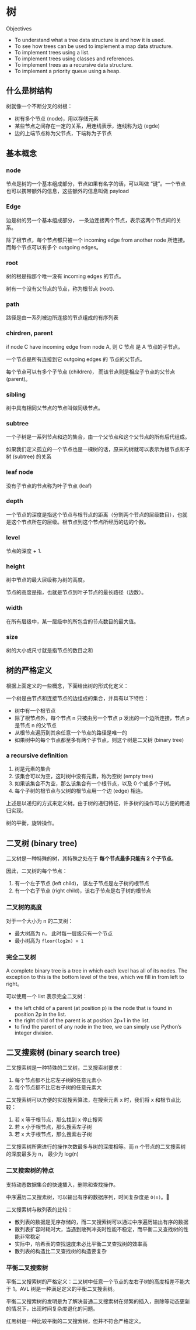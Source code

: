 # 树

Objectives

- To understand what a tree data structure is and how it is used.
- To see how trees can be used to implement a map data structure.
- To implement trees using a list.
- To implement trees using classes and references.
- To implement trees as a recursive data structure.
- To implement a priority queue using a heap.

## 什么是树结构

树就像一个不断分叉的树根：

- 树有多个节点 (node)，用以存储元素
- 某些节点之间存在一定的关系，用连线表示，连线称为边 (egde)
- 边的上端节点称为父节点，下端称为子节点

## 基本概念

### node

节点是树的一个基本组成部分，节点如果有名字的话，可以叫做 “键”。一个节点也可以携带额外的信息，这些额外的信息叫做 payload

### Edge

边是树的另一个基本组成部分， 一条边连接两个节点，表示这两个节点间的关系。

除了根节点，每个节点都只被一个 incoming edge from another node 所连接。而每个节点可以有多个 outgoing edges。

### root

树的根是指那个唯一没有 incoming edges 的节点。

树有一个没有父节点的节点，称为根节点 (root).

### path

路径是由一系列被边所连接的节点组成的有序列表

### chirdren, parent

if node C have incoming edge from node A, 则 C 节点 是 A 节点的子节点。

一个节点是所有连接到它 outgoing edges 的 节点的父节点。

每个节点可以有多个子节点 (children)，
而该节点则是相应子节点的父节点 (parent)。

### sibling

树中具有相同父节点的节点叫做同级节点。

### subtree

一个子树是一系列节点和边的集合，由一个父节点和这个父节点的所有后代组成。

如果我们定义孤立的一个节点也是一棵树的话，原来的树就可以表示为根节点和子树 (subtree) 的关系

### leaf node

没有子节点的节点称为叶子节点 (leaf)

### depth

一个节点的深度是指这个节点与根节点的距离（分割两个节点的层级数目），也就是这个节点所在的层级。根节点到这个节点所经历的边的个数。

### level

节点的深度 + 1.

### height

树中节点的最大层级称为树的高度。

节点的高度是指，也就是节点到叶子节点的最长路径（边数）。

### width

在所有层级中，某一层级中的所包含的节点数目的最大值。

### size

树的大小或尺寸就是指节点的数目之和

## 树的严格定义

根据上面定义的一些概念，下面给出树的形式化定义：

一个树是由节点和连接节点的边组成的集合，并具有以下特性：

- 树中有一个根节点
- 除了根节点外，每个节点 n 只被由另一个节点 p 发出的一个边所连接，节点 p 是节点 n 的父节点
- 从根节点遍历到其余任意一个节点的路径是唯一的
- 如果树中的每个节点都至多有两个子节点，则这个树是二叉树 (binary tree)

### a recursive definition

1. 树是元素的集合
2. 该集合可以为空，这时树中没有元素，称为空树 (empty tree)
3. 如果该集合不为空，那么该集合有一个根节点，以及 0 个或多个子树。
4. 每个子树的根节点与父树的根节点用一个边 (edge) 相连。

上述是以递归的方式来定义树。由于树的递归特征，许多树的操作可以方便的用递归实现。

树的平衡，旋转操作。

## 二叉树 (binary tree)

二叉树是一种特殊的树，其特殊之处在于 __每个节点最多只能有 2 个子节点__。

因此，二叉树的每个节点：

1. 有一个左子节点 (left child)， 该左子节点是左子树的根节点
2. 有一个右子节点 (right child)，该右子节点是右子树的根节点

### 二叉树的高度

对于一个大小为 n 的二叉树：

- 最大树高为 n， 此时每一层级只有一个节点
- 最小树高为 `floor(log2n) + 1`

### 完全二叉树

A complete binary tree is a tree in which each level has all of its nodes. The exception to this is the bottom level of the tree, which we fill in from left to right。

可以使用一个 list 表示完全二叉树：

- the left child of a parent (at position p) is the node that is found in position 2p in the list.
- the right child of the parent is at position 2p+1 in the list. 
- to find the parent of any node in the tree, we can simply use Python’s integer division.

## 二叉搜索树 (binary search tree)

二叉搜索树是一种特殊的二叉树，二叉搜索树要求：

1. 每个节点都不比它左子树的任意元素小
2. 每个节点都不比它右子树的任意元素大

二叉搜索树可以方便的实现搜索算法，在搜索元素 x 时，我们将 x 和根节点比较：

1. 若 x 等于根节点，那么找到 x 停止搜索
2. 若 x 小于根节点，那么搜索左子树
3. 若 x 大于根节点，那么搜索右子树

二叉搜索树所需进行的操作次数最多与树的深度相等。而 n 个节点的二叉搜索树的深度最多为 n， 最少为 log(n)

### 二叉搜索树的特点

支持动态数据集合的快速插入，删除和查找操作。

中序遍历二叉搜素树，可以输出有序的数据序列，时间复杂度是 `O(n)`。

二叉搜索树与散列表的比较：

- 散列表的数据是无序存储的，而二叉搜索树可以通过中序遍历输出有序的数据
- 散列表扩容时耗时大，当遇到散列冲突时性能不稳定，而平衡二叉查找树的性能非常稳定
- 实际中，哈希表的查找速度未必比平衡二叉查找树的效率高
- 散列表的构造比二叉查找树的构造要复杂

### 平衡二叉搜索树

平衡二叉搜索树的严格定义：二叉树中任意一个节点的左右子树的高度相差不能大于 1。AVL 树是一种满足定义的平衡二叉搜索树。

平衡二叉搜索树的发明是为了解决普通二叉搜索树在频繁的插入，删除等动态更新的情况下，出现时间复杂度退化的问题。

红黑树是一种比较平衡的二叉搜索树，但并不符合严格定义。
